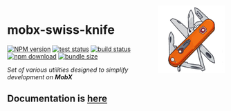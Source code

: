 <img src="assets/logo.png" align="right" width="156" alt="logo" />

# mobx-swiss-knife  

[![NPM version][npm-image]][npm-url] [![test status][github-test-actions-image]][github-actions-url] [![build status][github-build-actions-image]][github-actions-url] [![npm download][download-image]][download-url] [![bundle size][bundlephobia-image]][bundlephobia-url]


[npm-image]: http://img.shields.io/npm/v/mobx-swiss-knife.svg
[npm-url]: http://npmjs.org/package/mobx-swiss-knife
[github-test-actions-image]: https://github.com/js2me/mobx-swiss-knife/workflows/Test/badge.svg
[github-build-actions-image]: https://github.com/js2me/mobx-swiss-knife/workflows/Build/badge.svg
[github-actions-url]: https://github.com/js2me/mobx-swiss-knife/actions
[download-image]: https://img.shields.io/npm/dm/mobx-swiss-knife.svg
[download-url]: https://npmjs.org/package/mobx-swiss-knife
[bundlephobia-url]: https://bundlephobia.com/result?p=mobx-swiss-knife
[bundlephobia-image]: https://badgen.net/bundlephobia/minzip/mobx-swiss-knife


_Set of various utilities designed to simplify development on **MobX**_  

## Documentation is [here](https://js2me.github.io/mobx-swiss-knife/)  